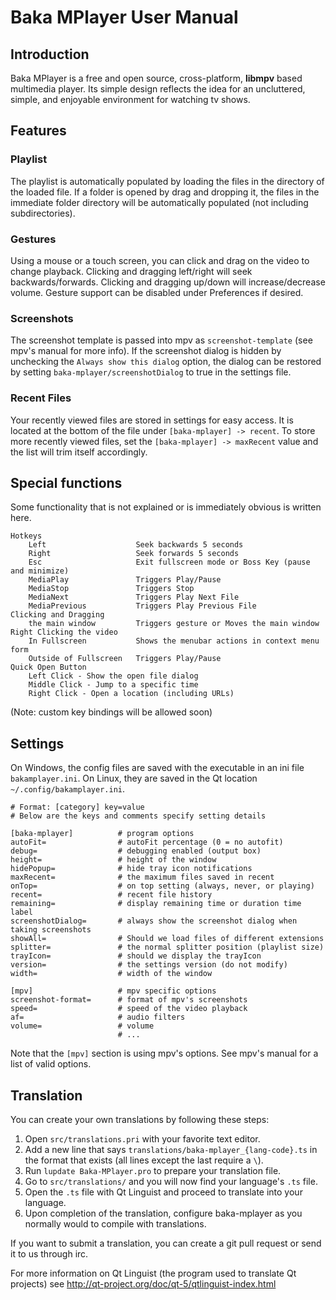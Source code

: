 ﻿# Baka MPlayer User Manual

## Introduction

Baka MPlayer is a free and open source, cross-platform, **libmpv** based multimedia player.
Its simple design reflects the idea for an uncluttered, simple, and enjoyable environment for watching tv shows.

## Features

### Playlist

The playlist is automatically populated by loading the files in the directory of the loaded file. If a folder is opened by drag and dropping it, the files in the immediate folder directory will be automatically populated (not including subdirectories).

### Gestures

Using a mouse or a touch screen, you can click and drag on the video to change playback.
Clicking and dragging left/right will seek backwards/forwards.
Clicking and dragging up/down will increase/decrease volume.
Gesture support can be disabled under Preferences if desired.

### Screenshots

The screenshot template is passed into mpv as `screenshot-template` (see mpv's manual for more info). If the screenshot dialog is hidden by unchecking the `Always show this dialog` option, the dialog can be restored by setting `baka-mplayer/screenshotDialog` to true in the settings file.

### Recent Files

Your recently viewed files are stored in settings for easy access. It is located at the bottom of the file under `[baka-mplayer] -> recent`. To store more recently viewed files, set the `[baka-mplayer] -> maxRecent` value and the list will trim itself accordingly.

## Special functions

Some functionality that is not explained or is immediately obvious is written here.

	Hotkeys
		Left                    Seek backwards 5 seconds
		Right                   Seek forwards 5 seconds
		Esc                     Exit fullscreen mode or Boss Key (pause and minimize)
		MediaPlay               Triggers Play/Pause
		MediaStop               Triggers Stop
		MediaNext               Triggers Play Next File
		MediaPrevious           Triggers Play Previous File
	Clicking and Dragging
		the main window         Triggers gesture or Moves the main window
	Right Clicking the video
		In Fullscreen           Shows the menubar actions in context menu form
		Outside of Fullscreen   Triggers Play/Pause
	Quick Open Button
		Left Click - Show the open file dialog
		Middle Click - Jump to a specific time
		Right Click - Open a location (including URLs)

(Note: custom key bindings will be allowed soon)

## Settings

On Windows, the config files are saved with the executable in an ini file `bakamplayer.ini`.
On Linux, they are saved in the Qt location `~/.config/bakamplayer.ini`.

	# Format: [category] key=value
	# Below are the keys and comments specify setting details
	
	[baka-mplayer]          # program options
	autoFit=                # autoFit percentage (0 = no autofit)
	debug=                  # debugging enabled (output box)
	height=                 # height of the window
	hidePopup=              # hide tray icon notifications
	maxRecent=              # the maximum files saved in recent
	onTop=                  # on top setting (always, never, or playing)
	recent=                 # recent file history
	remaining=              # display remaining time or duration time label
	screenshotDialog=       # always show the screenshot dialog when taking screenshots
	showAll=                # Should we load files of different extensions
	splitter=               # the normal splitter position (playlist size)
	trayIcon=               # should we display the trayIcon
	version=                # the settings version (do not modify)
	width=                  # width of the window

	[mpv]                   # mpv specific options
	screenshot-format=      # format of mpv's screenshots
	speed=                  # speed of the video playback
	af=                     # audio filters
	volume=                 # volume
	                        # ...

Note that the `[mpv]` section is using mpv's options. See mpv's manual for a list of valid options.

## Translation

You can create your own translations by following these steps:

1. Open `src/translations.pri` with your favorite text editor.
2. Add a new line that says `translations/baka-mplayer_{lang-code}.ts` in the format that exists (all lines except the last require a `\`).
2. Run `lupdate Baka-MPlayer.pro` to prepare your translation file.
3. Go to `src/translations/` and you will now find your language's `.ts` file.
4. Open the `.ts` file with Qt Linguist and proceed to translate into your language.
5. Upon completion of the translation, configure baka-mplayer as you normally would to compile with translations.

If you want to submit a translation, you can create a git pull request or send it to us through irc.

For more information on Qt Linguist (the program used to translate Qt projects) see http://qt-project.org/doc/qt-5/qtlinguist-index.html
